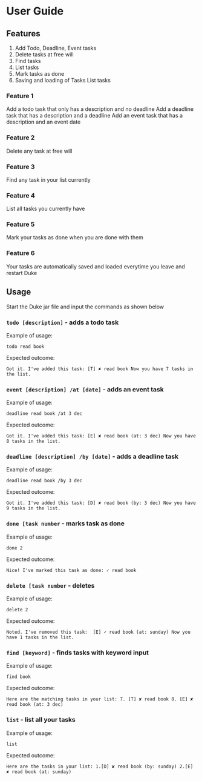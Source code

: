 # User Guide

## Features 
1. Add Todo, Deadline, Event tasks
2. Delete tasks at free will
3. Find tasks
4. List tasks
5. Mark tasks as done
6. Saving and loading of Tasks List tasks

### Feature 1 
Add a todo task that only has a description and no deadline
Add a deadline task that has a description and a deadline
Add an event task that has a description and an event date


### Feature 2
Delete any task at free will

### Feature 3
Find any task in your list currently

### Feature 4
List all tasks you currently have

### Feature 5
Mark your tasks as done when you are done with them

### Feature 6
Your tasks are automatically saved and loaded everytime you leave and restart Duke



## Usage
Start the Duke jar file and input the commands as shown below


### `todo [description]` - adds a todo task

Example of usage: 

`todo read book`

Expected outcome:

`Got it. I've added this task:
  [T] ✘ read book
Now you have 7 tasks in the list.`



### `event [description] /at [date]` - adds an event task

Example of usage: 

`deadline read book /at 3 dec`

Expected outcome:

`Got it. I've added this task:
  [E] ✘ read book (at: 3 dec)
Now you have 8 tasks in the list.`


### `deadline [description] /by [date]` - adds a deadline task

Example of usage: 

`deadline read book /by 3 dec`

Expected outcome:

`Got it. I've added this task:
  [D] ✘ read book (by: 3 dec)
Now you have 9 tasks in the list.`


### `done [task number` - marks task as done
Example of usage: 

`done 2`

Expected outcome:

`Nice! I've marked this task as done:
    ✓ read book`

### `delete [task number` - deletes
Example of usage: 

`delete 2`

Expected outcome:

`Noted. I've removed this task: 
  [E] ✓ read book (at: sunday)
Now you have 1 tasks in the list.`

### `find [keyword]` - finds tasks with keyword input
Example of usage: 

`find book`

Expected outcome:

`Here are the matching tasks in your list:
7. [T] ✘ read book
8. [E] ✘ read book (at: 3 dec)`



### `list` - list all your tasks
Example of usage: 

`list`

Expected outcome:

`Here are the tasks in your list:
1.[D] ✘ read book (by: sunday)
2.[E] ✘ read book (at: sunday)`







